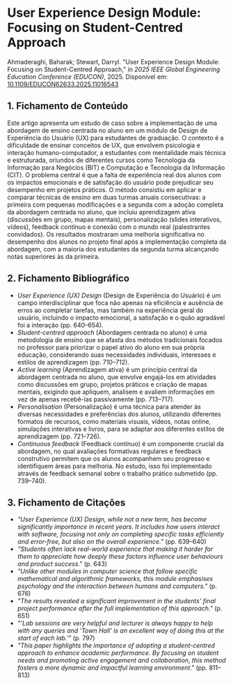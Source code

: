 # User Experience Design Module: Focusing on Student-Centred Approach

Ahmaderaghi, Baharak; Stewart, Darryl. "User Experience Design Module: Focusing on Student-Centred Approach," in *2025 IEEE Global Engineering Education Conference (EDUCON)*, 2025. Disponível em: [10.1109/EDUCON62633.2025.11016543](https://doi.org/10.1109/EDUCON62633.2025.11016543)

## 1. Fichamento de Conteúdo

Este artigo apresenta um estudo de caso sobre a implementação de uma abordagem de ensino centrada no aluno em um módulo de Design de Experiência do Usuário (UX) para estudantes de graduação. O contexto é a dificuldade de ensinar conceitos de UX, que envolvem psicologia e interação humano-computador, a estudantes com mentalidade mais técnica e estruturada, oriundos de diferentes cursos como Tecnologia da Informação para Negócios (BIT) e Computação e Tecnologia da Informação (CIT). O problema central é que a falta de experiência real dos alunos com os impactos emocionais e de satisfação do usuário pode prejudicar seu desempenho em projetos práticos. O método consistiu em aplicar e comparar técnicas de ensino em duas turmas anuais consecutivas: a primeira com pequenas modificações e a segunda com a adoção completa da abordagem centrada no aluno, que incluiu aprendizagem ativa (discussões em grupo, mapas mentais), personalização (slides interativos, vídeos), feedback contínuo e conexão com o mundo real (palestrantes convidados). Os resultados mostraram uma melhoria significativa no desempenho dos alunos no projeto final após a implementação completa da abordagem, com a maioria dos estudantes da segunda turma alcançando notas superiores às da primeira.

## 2. Fichamento Bibliográfico

* _User Experience (UX) Design_ (Design de Experiência do Usuário) é um campo interdisciplinar que foca não apenas na eficiência e ausência de erros ao completar tarefas, mas também na experiência geral do usuário, incluindo o impacto emocional, a satisfação e o quão agradável foi a interação (pp. 640–654).
* _Student-centred approach_ (Abordagem centrada no aluno) é uma metodologia de ensino que se afasta dos métodos tradicionais focados no professor para priorizar o papel ativo do aluno em sua própria educação, considerando suas necessidades individuais, interesses e estilos de aprendizagem (pp. 710–712).
* _Active learning_ (Aprendizagem ativa) é um princípio central da abordagem centrada no aluno, que envolve engajá-los em atividades como discussões em grupo, projetos práticos e criação de mapas mentais, exigindo que apliquem, analisem e avaliem informações em vez de apenas recebê-las passivamente (pp. 713–717).
* _Personalisation_ (Personalização) é uma técnica para atender às diversas necessidades e preferências dos alunos, utilizando diferentes formatos de recursos, como materiais visuais, vídeos, notas online, simulações interativas e livros, para se adaptar aos diferentes estilos de aprendizagem (pp. 721–726).
* _Continuous feedback_ (Feedback contínuo) é um componente crucial da abordagem, no qual avaliações formativas regulares e feedback construtivo permitem que os alunos acompanhem seu progresso e identifiquem áreas para melhoria. No estudo, isso foi implementado através de feedback semanal sobre o trabalho prático submetido (pp. 739–740).

## 3. Fichamento de Citações

* _"User Experience (UX) Design, while not a new term, has become significantly importance in recent years. It includes how users interact with software, focusing not only on completing specific tasks efficiently and error-free, but also on the overall experience."_ (pp. 639–640)
* _"Students often lack real-world experience that making it harder for them to appreciate how deeply these factors influence user behaviours and product success."_ (p. 643)
* _"Unlike other modules in computer science that follow specific mathematical and algorithmic frameworks, this module emphasises psychology and the interaction between humans and computers."_ (p. 676)
* _"The results revealed a significant improvement in the students' final project performance after the full implementation of this approach."_ (p. 651)
* _"'Lab sessions are very helpful and lecturer is always happy to help with any queries and 'Town Hall' is an excellent way of doing this at the start of each lab.'"_ (p. 797)
* _"This paper highlights the importance of adopting a student-centred approach to enhance academic performance. By focusing on student needs and promoting active engagement and collaboration, this method fosters a more dynamic and impactful learning environment."_ (pp. 811–813)
